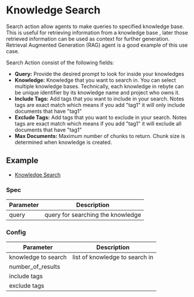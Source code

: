 # Knowledge Search

Search action allow agents to make queries to specified knowledge base. This is useful for retrieving information from a knowledge base , later those retrieved information can be used as context for further generation. Retrieval Augmented Generation (RAG) agent is a good example of this use case.

Search Action consist of the following fields:

* **Query:** Provide the desired prompt to look for inside your knowledges
* **Knowledge:** Knowledge that you want to search in. You can select multiple knowledge bases. Technically, each knowledge in rebyte can be unique identifier by its knowledge name and project who owns it.
* **Include Tags:** Add tags that you want to include in your search. Notes tags are exact match which means if you add "tag1" it will only include documents that have "tag1"
* **Exclude Tags:** Add tags that you want to exclude in your search. Notes tags are exact match which means if you add "tag1" it will exclude all documents that have "tag1"
* **Max Documents:** Maximum number of chunks to return. Chunk size is determined when knowledge is created.

## Example

* [Knowledge Search](https://rebyte.ai/p/21b2295005587a5375d8/callable/7b4e664f3109d1aedbf1)

### Spec

| Parameter | Description                       |
| --------- | --------------------------------- |
| query     | query for searching the knowledge |

### Config

| Parameter           | Description                    |
| ------------------- | ------------------------------ |
| knowledge to search | list of knowledge to search in |
| number\_of\_results |                                |
| include tags        |                                |
| exclude tags        |                                |
